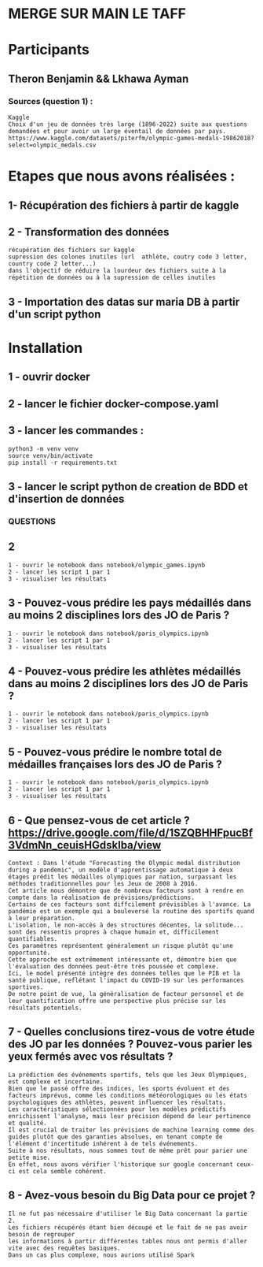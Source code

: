 # MERGE SUR MAIN LE TAFF
# Participants
## Theron Benjamin && Lkhawa Ayman 

### Sources (question 1) :
    Kaggle
    Choix d'un jeu de données très large (1896-2022) suite aux questions demandées et pour avoir un large éventail de données par pays.
    https://www.kaggle.com/datasets/piterfm/olympic-games-medals-19862018?select=olympic_medals.csv

# Etapes que nous avons réalisées :

## 1- Récupération des fichiers à partir de kaggle

## 2 - Transformation des données
    récupération des fichiers sur kaggle 
    supression des colones inutiles (url  athlète, coutry code 3 letter, country code 2 letter...) 
    dans l'objectif de réduire la lourdeur des fichiers suite à la répétition de données ou à la supression de celles inutiles
## 3 - Importation des datas sur maria DB à partir d'un script python

# Installation

## 1 - ouvrir docker
## 2 - lancer le fichier docker-compose.yaml
## 3 - lancer les commandes :
    python3 -m venv venv
    source venv/bin/activate
    pip install -r requirements.txt
## 3 - lancer le script python de creation de BDD et d'insertion de données

### QUESTIONS 

## 2
    1 - ouvrir le notebook dans notebook/olympic_games.ipynb
    2 - lancer les script 1 par 1
    3 - visualiser les résultats

## 3 - Pouvez-vous prédire les pays médaillés dans au moins 2 disciplines lors des JO de Paris ?
    1 - ouvrir le notebook dans notebook/paris_olympics.ipynb
    2 - lancer les script 1 par 1
    3 - visualiser les résultats

## 4 - Pouvez-vous prédire les athlètes médaillés dans au moins 2 disciplines lors des JO de Paris ?
    1 - ouvrir le notebook dans notebook/paris_olympics.ipynb
    2 - lancer les script 1 par 1
    3 - visualiser les résultats

## 5 - Pouvez-vous prédire le nombre total de médailles françaises lors des JO de Paris ?
    1 - ouvrir le notebook dans notebook/paris_olympics.ipynb
    2 - lancer les script 1 par 1
    3 - visualiser les résultats

## 6 - Que pensez-vous de cet article ? https://drive.google.com/file/d/1SZQBHHFpucBf3VdmNn_ceuisHGdsklba/view
    Context : Dans l'étude "Forecasting the Olympic medal distribution during a pandemic", un modèle d'apprentissage automatique à deux étages prédit les médailles olympiques par nation, surpassant les méthodes traditionnelles pour les Jeux de 2008 à 2016.
    Cet article nous démontre que de nombreux facteurs sont à rendre en compte dans la réalisation de prévisions/prédictions.
    Certains de ces facteurs sont diffcilement prévisibles à l'avance. La pandémie est un exemple qui a bouleversé la routine des sportifs quand à leur préparation.
    L'isolation, le non-accès à des structures décentes, la solitude... sont des ressentis propres à chaque humain et, difficilement quantifiables.
    Ces paramètres représentent généralement un risque plutôt qu'une opportunité.
    Cette approche est extrêmement intéressante et, démontre bien que l'évaluation des données peut-être très poussée et complexe.
    Ici, le model présenté intègre des données telles que le PIB et la santé publique, reflétant l'impact du COVID-19 sur les performances sportives. 
    De notre point de vue, la généralisation de facteur personnel et de leur quantification offre une perspective plus précise sur les résultats potentiels.

## 7 - Quelles conclusions tirez-vous de votre étude des JO par les données ? Pouvez-vous parier les yeux fermés avec vos résultats ?
    La prédiction des événements sportifs, tels que les Jeux Olympiques, est complexe et incertaine. 
    Bien que le passé offre des indices, les sports évoluent et des facteurs imprévus, comme les conditions météorologiques ou les états psychologiques des athlètes, peuvent influencer les résultats. 
    Les caractéristiques sélectionnées pour les modèles prédictifs enrichissent l'analyse, mais leur précision dépend de leur pertinence et qualité. 
    Il est crucial de traiter les prévisions de machine learning comme des guides plutôt que des garanties absolues, en tenant compte de l'élément d'incertitude inhérent à de tels événements.
    Suite à nos résultats, nous sommes tout de même prêt pour parier une petite mise. 
    En effet, nous avons vérifier l'historique sur google concernant ceux-ci est cela semble cohérent.

## 8 - Avez-vous besoin du Big Data pour ce projet ?
    Il ne fut pas nécessaire d'utiliser le Big Data concernant la partie 2.
    Les fichiers récupérés étant bien découpé et le fait de ne pas avoir besoin de regrouper
    les informations à partir différentes tables nous ont permis d'aller vite avec des requêtes basiques.
    Dans un cas plus complexe, nous aurions utilisé Spark





